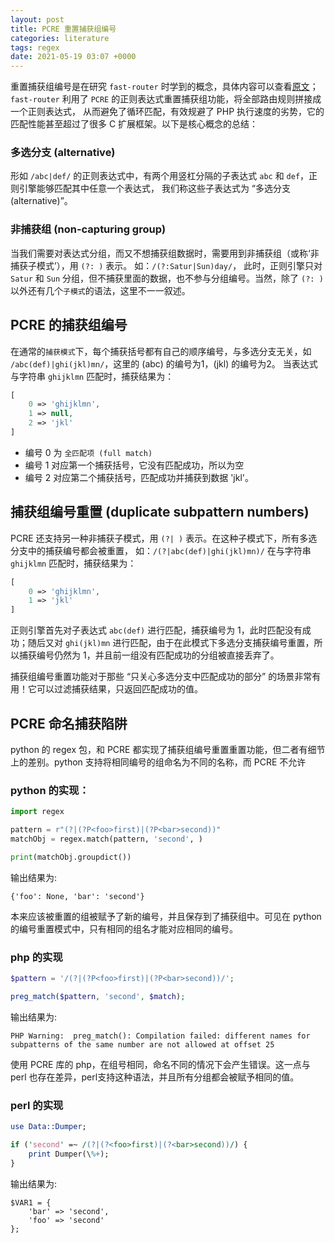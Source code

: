 ```yaml
---
layout: post
title: PCRE 重置捕获组编号
categories: literature
tags: regex
date: 2021-05-19 03:07 +0000
---
```

重置捕获组编号是在研究 `fast-router` 时学到的概念，具体内容可以查看[原文](https://www.npopov.com/2014/02/18/Fast-request-routing-using-regular-expressions.html)；
`fast-router` 利用了 `PCRE` 的正则表达式重置捕获组功能，将全部路由规则拼接成一个正则表达式，
从而避免了循环匹配，有效规避了 PHP 执行速度的劣势，它的匹配性能甚至超过了很多 C 扩展框架。以下是核心概念的总结：

### 多选分支 (alternative)
形如 `/abc|def/` 的正则表达式中，有两个用竖杠分隔的子表达式 `abc` 和 `def`，正则引擎能够匹配其中任意一个表达式，
我们称这些子表达式为 “多选分支 (alternative)”。

### 非捕获组 (non-capturing group)
当我们需要对表达式分组，而又不想捕获组数据时，需要用到非捕获组（或称‘非捕获子模式’），用 `(?: )` 表示。 如：`/(?:Satur|Sun)day/`，
此时，正则引擎只对 `Satur` 和 `Sun` 分组，但不捕获里面的数据，也不参与分组编号。当然，除了 `(?: )` 以外还有几个`子模式`的语法，这里不一一叙述。

## PCRE 的捕获组编号
在通常的`捕获模式`下，每个捕获括号都有自己的顺序编号，与多选分支无关，如 `/abc(def)|ghi(jkl)mn/`，这里的 (abc) 的编号为1，(jkl) 的编号为2。
当表达式与字符串 `ghijklmn` 匹配时，捕获结果为：
```php
[
    0 => 'ghijklmn',
    1 => null,
    2 => 'jkl'
]
```
- 编号 0 为 `全匹配项 (full match)`
- 编号 1 对应第一个捕获括号，它没有匹配成功，所以为空
- 编号 2 对应第二个捕获括号，匹配成功并捕获到数据 'jkl'。

## 捕获组编号重置 (duplicate subpattern numbers)
PCRE 还支持另一种非捕获子模式，用 `(?| )` 表示。在这种子模式下，所有多选分支中的捕获编号都会被重置，
如：`/(?|abc(def)|ghi(jkl)mn)/` 在与字符串 `ghijklmn` 匹配时，捕获结果为：
```php
[
    0 => 'ghijklmn',
    1 => 'jkl'
]
```
正则引擎首先对子表达式 `abc(def)` 进行匹配，捕获编号为 1，此时匹配没有成功；随后又对 `ghi(jkl)mn` 进行匹配，由于在此模式下多选分支捕获编号重置，所以捕获编号仍然为 1，并且前一组没有匹配成功的分组被直接丢弃了。

捕获组编号重置功能对于那些 “只关心多选分支中匹配成功的部分” 的场景非常有用！它可以过滤捕获结果，只返回匹配成功的值。

## PCRE 命名捕获陷阱
python 的 regex 包，和 PCRE 都实现了捕获组编号重置重置功能，但二者有细节上的差别。python 支持将相同编号的组命名为不同的名称，而 PCRE 不允许
### python 的实现：
```python
import regex

pattern = r"(?|(?P<foo>first)|(?P<bar>second))"
matchObj = regex.match(pattern, 'second', )

print(matchObj.groupdict())
```
输出结果为:
```
{'foo': None, 'bar': 'second'}
```
本来应该被重置的组被赋予了新的编号，并且保存到了捕获组中。可见在 python 的编号重置模式中，只有相同的组名才能对应相同的编号。

### php 的实现
```php
$pattern = '/(?|(?P<foo>first)|(?P<bar>second))/';

preg_match($pattern, 'second', $match);
```
输出结果为:
```
PHP Warning:  preg_match(): Compilation failed: different names for subpatterns of the same number are not allowed at offset 25
```
使用 PCRE 库的 php，在组号相同，命名不同的情况下会产生错误。这一点与 perl 也存在差异，perl支持这种语法，并且所有分组都会被赋予相同的值。

### perl 的实现
```perl
use Data::Dumper;

if ('second' =~ /(?|(?<foo>first)|(?<bar>second))/) {
    print Dumper(\%+);
}
```

输出结果为:
```text
$VAR1 = {
    'bar' => 'second',
    'foo' => 'second'
};
```
